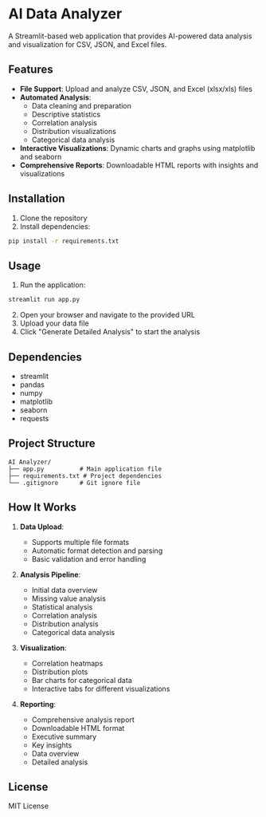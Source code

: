 # AI Data Analyzer

A Streamlit-based web application that provides AI-powered data analysis and visualization for CSV, JSON, and Excel files.

## Features

- **File Support**: Upload and analyze CSV, JSON, and Excel (xlsx/xls) files
- **Automated Analysis**: 
  - Data cleaning and preparation
  - Descriptive statistics
  - Correlation analysis
  - Distribution visualizations
  - Categorical data analysis
- **Interactive Visualizations**: Dynamic charts and graphs using matplotlib and seaborn
- **Comprehensive Reports**: Downloadable HTML reports with insights and visualizations

## Installation

1. Clone the repository
2. Install dependencies:
```bash
pip install -r requirements.txt
```

## Usage

1. Run the application:
```bash
streamlit run app.py
```

2. Open your browser and navigate to the provided URL
3. Upload your data file
4. Click "Generate Detailed Analysis" to start the analysis

## Dependencies

- streamlit
- pandas
- numpy
- matplotlib
- seaborn
- requests

## Project Structure

```
AI Analyzer/
├── app.py          # Main application file
├── requirements.txt # Project dependencies
└── .gitignore      # Git ignore file
```

## How It Works

1. **Data Upload**: 
   - Supports multiple file formats
   - Automatic format detection and parsing
   - Basic validation and error handling

2. **Analysis Pipeline**:
   - Initial data overview
   - Missing value analysis
   - Statistical analysis
   - Correlation analysis
   - Distribution analysis
   - Categorical data analysis

3. **Visualization**:
   - Correlation heatmaps
   - Distribution plots
   - Bar charts for categorical data
   - Interactive tabs for different visualizations

4. **Reporting**:
   - Comprehensive analysis report
   - Downloadable HTML format
   - Executive summary
   - Key insights
   - Data overview
   - Detailed analysis

## License

MIT License
